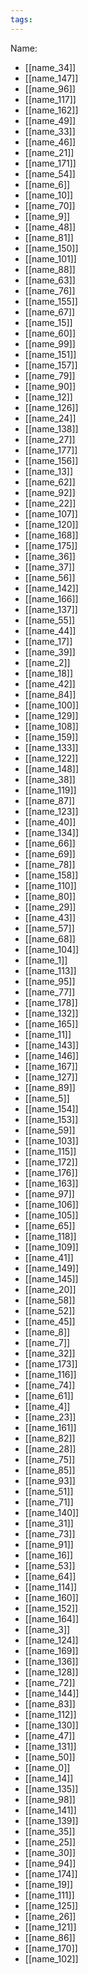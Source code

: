 ```yaml
---
tags:
---
```

Name:
- [[name_34]]
- [[name_147]]
- [[name_96]]
- [[name_117]]
- [[name_162]]
- [[name_49]]
- [[name_33]]
- [[name_46]]
- [[name_21]]
- [[name_171]]
- [[name_54]]
- [[name_6]]
- [[name_10]]
- [[name_70]]
- [[name_9]]
- [[name_48]]
- [[name_81]]
- [[name_150]]
- [[name_101]]
- [[name_88]]
- [[name_63]]
- [[name_76]]
- [[name_155]]
- [[name_67]]
- [[name_15]]
- [[name_60]]
- [[name_99]]
- [[name_151]]
- [[name_157]]
- [[name_79]]
- [[name_90]]
- [[name_12]]
- [[name_126]]
- [[name_24]]
- [[name_138]]
- [[name_27]]
- [[name_177]]
- [[name_156]]
- [[name_13]]
- [[name_62]]
- [[name_92]]
- [[name_22]]
- [[name_107]]
- [[name_120]]
- [[name_168]]
- [[name_175]]
- [[name_36]]
- [[name_37]]
- [[name_56]]
- [[name_142]]
- [[name_166]]
- [[name_137]]
- [[name_55]]
- [[name_44]]
- [[name_17]]
- [[name_39]]
- [[name_2]]
- [[name_18]]
- [[name_42]]
- [[name_84]]
- [[name_100]]
- [[name_129]]
- [[name_108]]
- [[name_159]]
- [[name_133]]
- [[name_122]]
- [[name_148]]
- [[name_38]]
- [[name_119]]
- [[name_87]]
- [[name_123]]
- [[name_40]]
- [[name_134]]
- [[name_66]]
- [[name_69]]
- [[name_78]]
- [[name_158]]
- [[name_110]]
- [[name_80]]
- [[name_29]]
- [[name_43]]
- [[name_57]]
- [[name_68]]
- [[name_104]]
- [[name_1]]
- [[name_113]]
- [[name_95]]
- [[name_77]]
- [[name_178]]
- [[name_132]]
- [[name_165]]
- [[name_11]]
- [[name_143]]
- [[name_146]]
- [[name_167]]
- [[name_127]]
- [[name_89]]
- [[name_5]]
- [[name_154]]
- [[name_153]]
- [[name_59]]
- [[name_103]]
- [[name_115]]
- [[name_172]]
- [[name_176]]
- [[name_163]]
- [[name_97]]
- [[name_106]]
- [[name_105]]
- [[name_65]]
- [[name_118]]
- [[name_109]]
- [[name_41]]
- [[name_149]]
- [[name_145]]
- [[name_20]]
- [[name_58]]
- [[name_52]]
- [[name_45]]
- [[name_8]]
- [[name_7]]
- [[name_32]]
- [[name_173]]
- [[name_116]]
- [[name_74]]
- [[name_61]]
- [[name_4]]
- [[name_23]]
- [[name_161]]
- [[name_82]]
- [[name_28]]
- [[name_75]]
- [[name_85]]
- [[name_93]]
- [[name_51]]
- [[name_71]]
- [[name_140]]
- [[name_31]]
- [[name_73]]
- [[name_91]]
- [[name_16]]
- [[name_53]]
- [[name_64]]
- [[name_114]]
- [[name_160]]
- [[name_152]]
- [[name_164]]
- [[name_3]]
- [[name_124]]
- [[name_169]]
- [[name_136]]
- [[name_128]]
- [[name_72]]
- [[name_144]]
- [[name_83]]
- [[name_112]]
- [[name_130]]
- [[name_47]]
- [[name_131]]
- [[name_50]]
- [[name_0]]
- [[name_14]]
- [[name_135]]
- [[name_98]]
- [[name_141]]
- [[name_139]]
- [[name_35]]
- [[name_25]]
- [[name_30]]
- [[name_94]]
- [[name_174]]
- [[name_19]]
- [[name_111]]
- [[name_125]]
- [[name_26]]
- [[name_121]]
- [[name_86]]
- [[name_170]]
- [[name_102]]

